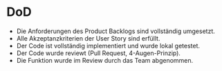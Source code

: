 # DoD

- Die Anforderungen des Product Backlogs sind vollständig umgesetzt.
- Alle Akzeptanzkriterien der User Story sind erfüllt.
- Der Code ist vollständig implementiert und wurde lokal getestet.
- Der Code wurde reviewt (Pull Request, 4-Augen-Prinzip).
- Die Funktion wurde im Review durch das Team abgenommen.